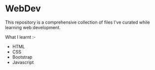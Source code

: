 # WebDev
This repository is a comprehensive collection of files I've curated while learning web development.

What I learnt :-
<ul>
    <li>HTML</li>
    <li>CSS</li>
    <li>Bootstrap</li>
    <li>Javascript</li>
</ul>
